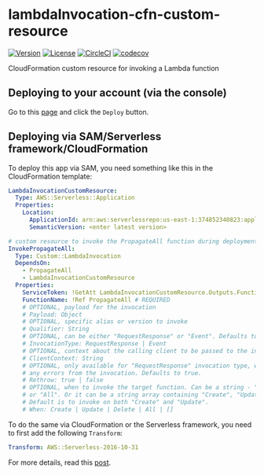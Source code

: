# lambdaInvocation-cfn-custom-resource

[![Version](https://img.shields.io/badge/semver-1.2.0-blue)](template.yml)
[![License](https://img.shields.io/badge/License-Apache%202.0-blue.svg)](LICENSE)
[![CircleCI](https://circleci.com/gh/lumigo-io/SAR-lambdaInvocation-cfn-custom-resource.svg?style=svg)](https://circleci.com/gh/lumigo-io/SAR-lambdaInvocation-cfn-custom-resource)
[![codecov](https://codecov.io/gh/lumigo-io/SAR-lambdaInvocation-cfn-custom-resource/branch/master/graph/badge.svg)](https://codecov.io/gh/lumigo-io/SAR-lambdaInvocation-cfn-custom-resource)

CloudFormation custom resource for invoking a Lambda function

## Deploying to your account (via the console)

Go to this [page](https://serverlessrepo.aws.amazon.com/applications/arn:aws:serverlessrepo:us-east-1:374852340823:applications~lambda-invocation-cfn-custom-resource) and click the `Deploy` button.

## Deploying via SAM/Serverless framework/CloudFormation

To deploy this app via SAM, you need something like this in the CloudFormation template:

```yml
LambdaInvocationCustomResource:
  Type: AWS::Serverless::Application
  Properties:
    Location:
      ApplicationId: arn:aws:serverlessrepo:us-east-1:374852340823:applications/lambda-invocation-cfn-custom-resource
      SemanticVersion: <enter latest version>

# custom resource to invoke the PropagateAll function during deployment
InvokePropagateAll:
  Type: Custom::LambdaInvocation
  DependsOn:
    - PropagateAll
    - LambdaInvocationCustomResource
  Properties:
    ServiceToken: !GetAtt LambdaInvocationCustomResource.Outputs.FunctionArn
    FunctionName: !Ref PropagateAll # REQUIRED
    # OPTIONAL, payload for the invocation
    # Payload: Object
    # OPTIONAL, specific alias or version to invoke
    # Qualifier: String
    # OPTIONAL, can be either "RequestResponse" or "Event". Defaults to "RequestResponse".
    # InvocationType: RequestResponse | Event
    # OPTIONAL, context about the calling client to be passed to the invocation
    # ClientContext: String
    # OPTIONAL, only available for "RequestResponse" invocation type, whether to rethrow
    # any errors from the invocation. Defaults to true.
    # Rethrow: true | false
    # OPTIONAL, when to invoke the target function. Can be a string - "Create", "Update", "Delete"
    # or "All". Or it can be a string array containing "Create", "Update" or "Delete".
    # Default is to invoke on both "Create" and "Update".
    # When: Create | Update | Delete | All | []
```

To do the same via CloudFormation or the Serverless framework, you need to first add the following `Transform`:

```yml
Transform: AWS::Serverless-2016-10-31
```

For more details, read this [post](https://theburningmonk.com/2019/05/how-to-include-serverless-repository-apps-in-serverless-yml/).
